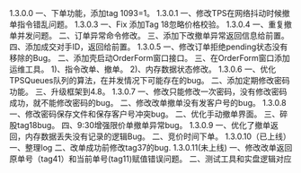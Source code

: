 ﻿1.3.0.0
一、下单功能，添加tag 1093=1。
1.3.0.1
一、修改TPS在网络抖动时候撤单指令错乱问题。
1.3.0.3
一、Fix 添加Tag 18忽略价格校验。
1.3.0.4
一、重复撤单并发问题。
二、订单异常命令修改。
三、添加下改撤单异常返回信息给前置。
四、添加成交对手ID，返回给前置。
1.3.0.5
一、修改订单拒绝pending状态没有移除的Bug。
二、添加壳启动OrderForm窗口接口。
三、在OrderForm窗口添加运维工具。
    1)、指令改单、撤单。
	2)、内存数据状态修改。
1.3.0.6
一、优化TPSQueues队列的算法，在并发情况下可能存在的bug。
二、添加定期修改密码功能。
三、升级框架到4.8。
1.3.0.7
一、修改只能修改一次密码，没有修改密码成功，就不能修改密码的bug。
二、修改改单撤单没有发客户号的bug。
1.3.0.8
一、修改密码保存文件和保存客户号冲突bug。
二、优化手动撤单界面。
三、碎股tag18bug。
四、9:30增强限价单撤单异常bug。
1.3.0.9
一、优化了撤单返回，内存数据丢失没有记录的逻辑Bug。
二、竞价时间下单。
1.3.0.10（已上线）
一、整理log
二、改单成功前修改tag37的bug.
1.3.0.11(未上线)
一、修改改单返回原单号（tag41）和当前单号(tag11)赋值错误问题。
二、测试工具和实盘逻辑对应

